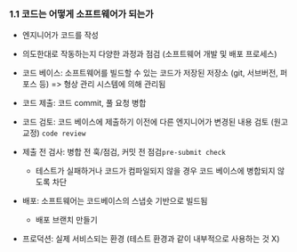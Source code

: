 ### 1.1 코드는 어떻게 소프트웨어가 되는가

- 엔지니어가 코드를 작성
- 의도한대로 작동하는지 다양한 과정과 점검 (소프트웨어 개발 및 배포 프로세스)

- 코드 베이스: 소프트웨어를 빌드할 수 있는 코드가 저장된 저장소 (git, 서브버전, 퍼포스 등) => 형상 관리 시스템에 의해 관리됨
- 코드 제출: 코드 commit, 풀 요청 병합
- 코드 검토: 코드 베이스에 제출하기 이전에 다른 엔지니어가 변경된 내용 검토 (원고 교정) `code review`
- 제출 전 검사: 병합 전 훅/점검, 커밋 전 점검`pre-submit check`
  - 테스트가 실패하거나 코드가 컴파일되지 않을 경우 코드 베이스에 병합되지 않도록 차단
- 배포: 소프트웨어는 코드베이스의 스냅숏 기반으로 빌드됨
  - 배포 브랜치 만들기
- 프로덕션: 실제 서비스되는 환경 (테스트 환경과 같이 내부적으로 사용하는 것 X)